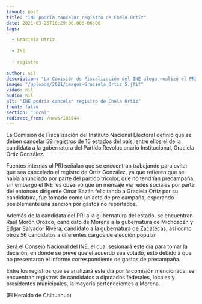 ```yaml
---
layout: post
title: "INE podría cancelar registro de Chela Ortíz"
date: 2021-03-25T16:29:00.000-06:00
tags:
  
  - Graciela Otríz
  
  - INE
  
  - registro
  
author: nil
description: "La Comisión de Fiscalización del INE alega realizó el PRI acto de precampaña cuándo se anunció no abría tal"
image: "/uploads/2021/images-Graciela_Ortiz_5.jfif"
video: nil
audio: nil
alt: "INE podría cancelar registro de Chela Ortíz"
front: false
section: "Local"
redirect_from: /news/183544
---
```


La Comisión de Fiscalización del Instituto Nacional Electoral definió que se deben cancelar 59 registros de 16 estados del país, entre ellos el de la candidata a la gubernatura del Partido Revolucionario Institucional, Graciela Ortiz González.

Fuentes internas al PRI señalan que se encuentran trabajando para evitar que sea cancelado el registro de Ortiz González, ya que refieren que se había anunciado por parte del partido tricolor, que no tendrían precampaña, sin embargo el INE les observó que un mensaje vía redes sociales por parte del entonces dirigente Omar Bazán felicitando a Graciela Ortiz por su candidatura, fue tomado como un acto de pre campaña, esperando posiblemente una sanción por gastos no reportados.

Además de la candidata del PRI a la gubernatura del estado, se encuentran Raúl Morón Orozco, candidato de Morena a la gubernatura de Michoacán y Edgar Salvador Rivera, candidato a la gubernatura de Zacatecas, así como otros 56 candidatos a diferentes cargos de elección popular

Será el Consejo Nacional del INE, el cual sesionará este día para tomar la decisión, en donde se prevé que el acuerdo sea votado, esto debido a que no presentaron el informe correspondiente de gastos de precampaña.

Entre los registros que se analizará este día por la comisión mencionada, se encuentran registros de candidatos a diputados federales, locales y presidentes municipales, la mayoría pertenecientes a Morena.

(El Heraldo de Chihuahua)
